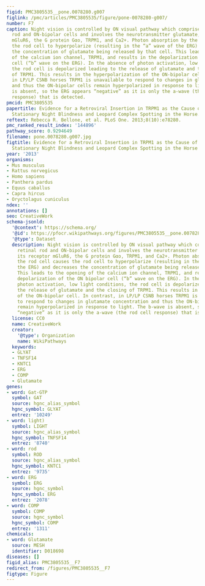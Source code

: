 ```yaml
---
figid: PMC3805535__pone.0078280.g007
figlink: /pmc/articles/PMC3805535/figure/pone-0078280-g007/
number: F7
caption: Night vision is controlled by ON visual pathway which comprises both retinal
  rod and ON-bipolar cells and involves the neurotransmitter glutamate, its receptor
  mGluR6, the G protein Gαo, TRPM1, and Ca2+. Photon absorption by the rod cell causes
  the rod cell to hyperpolarize (resulting in the “a” wave of the ERG) and decreases
  the concentration of glutamate being released by that cell. This leads to the opening
  of the calcium ion channel, TRPM1, and results in the depolarization of the ON bipolar
  cell (“b” wave on the ERG). In the absence of photon activation, low light conditions,
  the rod cell is depolarized leading to the release of glutamate and the closing
  of TRPM1. This results in the hyperpolarization of the ON-bipolar cell. In contrast,
  in LP/LP CSNB horses TRPM1 is unavailable to respond to changes in glutamate concentration
  and thus the ON-bipolar cells remain hyperpolarized in response to light. The b-wave
  is absent, so the ERG appears “negative” as it is only the a-wave (the rod cell
  response) that is detected.
pmcid: PMC3805535
papertitle: Evidence for a Retroviral Insertion in TRPM1 as the Cause of Congenital
  Stationary Night Blindness and Leopard Complex Spotting in the Horse.
reftext: Rebecca R. Bellone, et al. PLoS One. 2013;8(10):e78280.
pmc_ranked_result_index: '144896'
pathway_score: 0.9294649
filename: pone.0078280.g007.jpg
figtitle: Evidence for a Retroviral Insertion in TRPM1 as the Cause of Congenital
  Stationary Night Blindness and Leopard Complex Spotting in the Horse
year: '2013'
organisms:
- Mus musculus
- Rattus norvegicus
- Homo sapiens
- Panthera pardus
- Equus caballus
- Capra hircus
- Oryctolagus cuniculus
ndex: ''
annotations: []
seo: CreativeWork
schema-jsonld:
  '@context': https://schema.org/
  '@id': https://pfocr.wikipathways.org/figures/PMC3805535__pone.0078280.g007.html
  '@type': Dataset
  description: Night vision is controlled by ON visual pathway which comprises both
    retinal rod and ON-bipolar cells and involves the neurotransmitter glutamate,
    its receptor mGluR6, the G protein Gαo, TRPM1, and Ca2+. Photon absorption by
    the rod cell causes the rod cell to hyperpolarize (resulting in the “a” wave of
    the ERG) and decreases the concentration of glutamate being released by that cell.
    This leads to the opening of the calcium ion channel, TRPM1, and results in the
    depolarization of the ON bipolar cell (“b” wave on the ERG). In the absence of
    photon activation, low light conditions, the rod cell is depolarized leading to
    the release of glutamate and the closing of TRPM1. This results in the hyperpolarization
    of the ON-bipolar cell. In contrast, in LP/LP CSNB horses TRPM1 is unavailable
    to respond to changes in glutamate concentration and thus the ON-bipolar cells
    remain hyperpolarized in response to light. The b-wave is absent, so the ERG appears
    “negative” as it is only the a-wave (the rod cell response) that is detected.
  license: CC0
  name: CreativeWork
  creator:
    '@type': Organization
    name: WikiPathways
  keywords:
  - GLYAT
  - TNFSF14
  - KNTC1
  - ERG
  - COMP
  - Glutamate
genes:
- word: Gat-GTP
  symbol: GAT
  source: hgnc_alias_symbol
  hgnc_symbol: GLYAT
  entrez: '10249'
- word: light)
  symbol: LIGHT
  source: hgnc_alias_symbol
  hgnc_symbol: TNFSF14
  entrez: '8740'
- word: rod
  symbol: ROD
  source: hgnc_alias_symbol
  hgnc_symbol: KNTC1
  entrez: '9735'
- word: ERG
  symbol: ERG
  source: hgnc_symbol
  hgnc_symbol: ERG
  entrez: '2078'
- word: COMP
  symbol: COMP
  source: hgnc_symbol
  hgnc_symbol: COMP
  entrez: '1311'
chemicals:
- word: Glutamate
  source: MESH
  identifier: D018698
diseases: []
figid_alias: PMC3805535__F7
redirect_from: /figures/PMC3805535__F7
figtype: Figure
---
```

